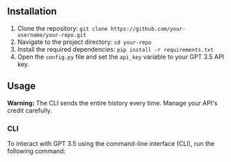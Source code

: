 ## Installation

1. Clone the repository: `git clone https://github.com/your-username/your-repo.git`
2. Navigate to the project directory: `cd your-repo`
3. Install the required dependencies: `pip install -r requirements.txt`
4. Open the `config.py` file and set the `api_key` variable to your GPT 3.5 API key.

## Usage

**Warning:** The CLI sends the entire history every time. Manage your API's credit carefully.

### CLI

To interact with GPT 3.5 using the command-line interface (CLI), run the following command:
